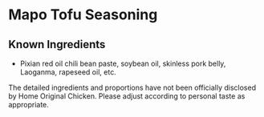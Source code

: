 # Mapo Tofu Seasoning

## Known Ingredients
- Pixian red oil chili bean paste, soybean oil, skinless pork belly, Laoganma, rapeseed oil, etc.

The detailed ingredients and proportions have not been officially disclosed by Home Original Chicken. Please adjust according to personal taste as appropriate.